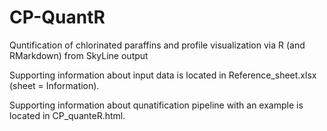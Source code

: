 # CP-QuantR
Quntification of chlorinated paraffins and profile visualization via R (and RMarkdown) from SkyLine output

Supporting information about input data is located in Reference_sheet.xlsx (sheet = Information).  

Supporting information about qunatification pipeline with an example is located in CP_quanteR.html.
